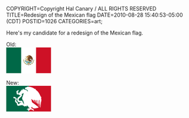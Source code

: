 COPYRIGHT=Copyright Hal Canary / ALL RIGHTS RESERVED
TITLE=Redesign of the Mexican flag
DATE=2010-08-28 15:40:53-05:00 (CDT)
POSTID=1026
CATEGORIES=art;

Here's my candidate for a redesign of the Mexican flag.

Old:  
[![flag](/images/thumb/Flag_of_Mexico.png)](/images/Flag_of_Mexico.png)

New:  
[![flag](/images/thumb/Flag_of_Mexico_Redesign.png)](/images/Flag_of_Mexico_Redesign.png)
